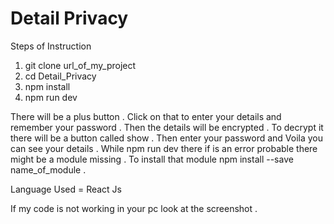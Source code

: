 # Detail Privacy

Steps of Instruction
1. git clone url_of_my_project
2. cd Detail_Privacy
3. npm install
4. npm run dev

There will be a plus button . Click on that to enter your details and remember your password . Then the details will be encrypted . To decrypt it there will be a button called show . Then enter your password and Voila you can see your details .  While npm run dev there if is an error probable there might be a module missing . 
To install that module  npm install --save name_of_module .

Language Used = React Js

If my code is not working in your pc look at the screenshot .
